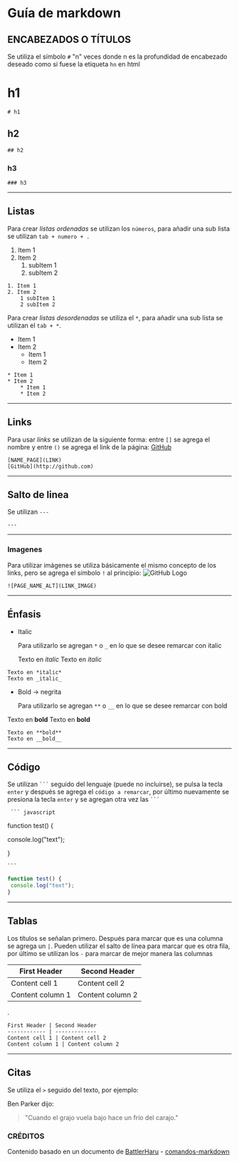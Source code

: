# Guía de markdown

## ENCABEZADOS O TÍTULOS
Se utiliza el símbolo `#` "n" veces donde n es la profundidad de encabezado deseado como si fuese la etiqueta `hn` en html
# h1
``` 
# h1
```
## h2
```
## h2
```
### h3
```
### h3
```
---

## Listas
Para crear *listas ordenadas* se utilizan los `números`, para añadir una sub lista se utilizan `tab + numero + .`
1. Item 1
2. Item 2
    1. subItem 1
    2. subItem 2
```
1. Item 1
2. Item 2
    1 subItem 1
    2 subItem 2
```
Para crear *listas desordenadas* se utiliza el `*`, para añadir una sub lista se utilizan el `tab + *`.
* Item 1
* Item 2
    * Item 1
    * Item 2
```
* Item 1
* Item 2
    * Item 1
    * Item 2
```
---

## Links
Para usar *links* se utilizan de la siguiente forma:
entre `[]` se agrega el nombre y entre `()` se agrega el link de la página:
[GitHub](http://github.com)
```
[NAME_PAGE](LINK)
[GitHub](http://github.com)
```
---

## Salto de linea
Se utilizan `---`
```
---
```
---

### Imagenes
Para utilizar imágenes se utiliza básicamente el mismo concepto de los links, pero se agrega el símbolo `!` al principio:
![GitHub Logo](https://github.githubassets.com/favicons/favicon-dark.svg)
```
![PAGE_NAME_ALT](LINK_IMAGE)
```
---

## Énfasis
* Italic
    
    Para utilizarlo se agregan `*` o `_` en lo que se desee remarcar con italic

    Texto en *italic*
    Texto en _italic_
```
Texto en *italic*
Texto en _italic_
```

* Bold -> negrita

    Para utilizarlo se agregan `**` o `__` en lo que se desee remarcar con bold

Texto en **bold**
Texto en __bold__
```
Texto en **bold**
Texto en __bold__
```
---

## Código
Se utilizan ` ``` ` seguido del lenguaje (puede no incluirse), se pulsa la tecla `enter` y después se agrega el `código a remarcar`, por último nuevamente se presiona la tecla `enter` y se agregan otra vez las  ` ``` `

` ``` javascript`

function test() {

 console.log("text");

}

` ``` `
```javascript
function test() {
 console.log("text");
}
```
---

## Tablas
Los títulos se señalan primero.
Después para marcar que es una columna se agrega un `|`.
Pueden utilizar el salto de línea para marcar que es otra fila, por último se utilizan los `-` para marcar de mejor manera las columnas

First Header | Second Header
------------ | -------------
Content cell 1 | Content cell 2
Content column 1 | Content column 2
.
```
First Header | Second Header
------------ | -------------
Content cell 1 | Content cell 2
Content column 1 | Content column 2
```
---

## Citas
Se utiliza el `>` seguido del texto, por ejemplo:

Ben Parker dijo:
> "Cuando el grajo vuela bajo hace un frío del carajo."

### CRÉDITOS
Contenido basado en un documento de [BattlerHaru](https://gist.github.com/BattlerHaru) - [comandos-markdown](https://gist.github.com/BattlerHaru/80c0bb5f873deae0589046d4d1b8f963)